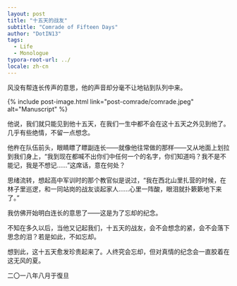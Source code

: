 ```yaml
---
layout: post
title: "十五天的战友"
subtitle: "Comrade of Fifteen Days"
author: "DotIN13"
tags:
  - Life
  - Monologue
typora-root-url: ../
locale: zh-cn
---
```


风没有帮连长传声的意思，他的声音却分毫不让地钻到队列中来。

{% include post-image.html link="post-comrade/comrade.jpeg" alt="Manuscript" %}

他说，我们就只能见到他十五天，在我们一生中都不会在这十五天之外见到他了。几乎有些绝情，不留一点想念。

他杵在队伍前头，眼睛瞟了瞟副连长——就像他往常做的那样——又从地面上划拉到我们身上，“我到现在都喊不出你们中任何一个的名字，你们知道吗？我不是不能记，我是不想记……”这席话，意在何处？

思绪流转，想起高中军训时的那个教官似是说过，“我在西北山里扎营的时候，在林子里巡逻，和一同站岗的战友谈起家人……心里一阵酸，眼泪就扑簌簌地下来了。”

我仿佛开始明白连长的意思了——这是为了忘却的纪念。

不知在多久以后，当他又记起我们，十五天的战友，会不会想念的紧，会不会落下思念的泪？若是如此，不如忘却。

想到此，这十五天愈发珍贵起来了。人终究会忘却，但对真情的纪念会一直胶着在这无风的夏。

二〇一八年八月于復旦
